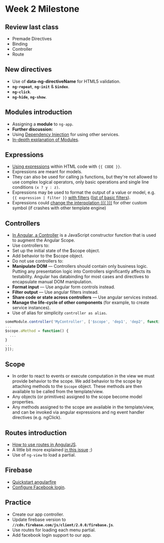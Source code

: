 Week 2 Milestone
===================

## Review last class

* Premade Directives
* Binding
* Controller
* Route

## New directives

* Use of __data-ng-directiveName__ for HTML5 validation.
* __`ng-repeat`__, __`ng-init`__ & __`$index`__.
* __`ng-click`__.
* __`ng-hide`__, __`ng-show`__.

## Modules introduction

* Assigning a __module__ to `ng-app`.
* __Further discussion:__ 
 * Using [Dependency Injection](https://docs.angularjs.org/guide/di) for using other services.
 * [In-depth explanation of Modules](https://docs.angularjs.org/guide/module).

## Expressions

* [Using expressions](https://docs.angularjs.org/guide/expression) within HTML code with `{{ CODE }}`.
* Expressions are meant for models.
* They can also be used for calling js functions, but they're not allowed to use complex logical operators, only basic operations and single line conditions `(x ? y : z)`.
* Expressions may be used to format the output of a value or model, e.g. `{{ expression | filter }}` [with filters](https://docs.angularjs.org/guide/filter) ([list of basic filters](https://docs.angularjs.org/api/ng/filter)).
* Expressions could [change the interpolation ({{ }})](https://docs.angularjs.org/api/ng/provider/$interpolateProvider) for other custom symbol (if crashes with other template engine)

## Controllers

* [In Angular, a Controller](https://docs.angularjs.org/guide/controller) is a JavaScript constructor function that is used to augment the Angular Scope.
* Use controllers to:
 * Set up the initial state of the $scope object.
 * Add behavior to the $scope object.
* Do not use controllers to:
 * __Manipulate DOM__ — Controllers should contain only business logic. Putting any presentation logic into Controllers significantly affects its testability. Angular has databinding for most cases and directives to encapsulate manual DOM manipulation.
 * __Format input__ — Use angular form controls instead.
 * __Filter output__ — Use angular filters instead.
 * __Share code or state across controllers__ — Use angular services instead.
 * __Manage the life-cycle of other components__ (for example, to create service instances).
* Use of alias for simplicity `controller as alias`.

```js
someModule.controller('MyController', ['$scope', 'dep1', 'dep2', function($scope, dep1, dep2) {
...
$scope.aMethod = function() {
  ...
}
...
}]);
```

## Scope

* In order to react to events or execute computation in the view we must provide behavior to the scope. We add behavior to the scope by attaching methods to the `$scope` object. These methods are then available to be called from the template/view.
* Any objects (or primitives) assigned to the scope become model properties.
* Any methods assigned to the scope are available in the template/view, and can be invoked via angular expressions and ng event handler directives (e.g. ngClick).

## Routes introduction

* [How to use routes in AngularJS](https://docs.angularjs.org/api/ngRoute/service/$route).
* A little bit more explained [in this issue](https://github.com/CodingCarlos/angular-demos/issues/2) ;)
* Use of `ng-view` to load a partial.

## Firebase

* [Quickstart angularfire](https://github.com/firebase/angularfire/blob/master/docs/quickstart.md)
* [Configure Facebook login](https://www.firebase.com/docs/web/guide/user-auth.html).


## Practice

* Create our app controller.
* Update firebase version to __`//cdn.firebase.com/js/client/2.0.0/firebase.js`__.
* Use routes for loading each menu partial.
* Add facebook login support to our app.
